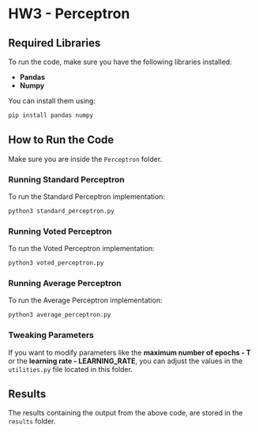 # HW3 - Perceptron

## Required Libraries

To run the code, make sure you have the following libraries installed:

- **Pandas**
- **Numpy**

You can install them using:
```bash
pip install pandas numpy
```

## How to Run the Code

Make sure you are inside the `Perceptron` folder.

### Running Standard Perceptron
To run the Standard Perceptron implementation:
```bash
python3 standard_perceptron.py
```

### Running Voted Perceptron
To run the Voted Perceptron implementation:
```bash
python3 voted_perceptron.py
```

### Running Average Perceptron
To run the Average Perceptron implementation:
```bash
python3 average_perceptron.py
```

### Tweaking Parameters
If you want to modify parameters like the **maximum number of epochs - T** or the **learning rate - LEARNING_RATE**, you can adjust the values in the `utilities.py` file located in this folder.

## Results

The results containing the output from the above code, are stored in the `results` folder.
